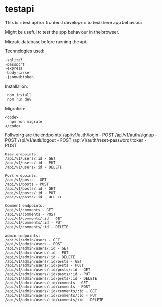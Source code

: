 # testapi

This is a test api for frontend developers to test there app behaviour 

Might be useful to test the app behaviour in the browser.

Migrate database before running the api.

Technologies used:

    -sqlite3
    -passport
    -express
    -body-parser
    -jsonwebtoken

Installation:

     npm install
     npm run dev

Migration:

    <code>
      npm run migrate
    </code>


Follwoing are the endpoints:
    /api/v1/auth/login - POST
    /api/v1/auth/signup - POST
    /api/v1/auth/logout - POST
    /api/v1/auth/reset-password/:token - POST

    User endpoints:
    /api/v1/users/:id - GET
    /api/v1/users/:id - PUT
    /api/v1/users/:id - DELETE

    Post endpoints:
    /api/v1/posts - GET
    /api/v1/posts - POST
    /api/v1/posts/:id - GET
    /api/v1/posts/:id - PUT
    /api/v1/posts/:id - DELETE

    Comment endpoints:
    /api/v1/comments - GET
    /api/v1/comments - POST
    /api/v1/comments/:id - GET
    /api/v1/comments/:id - PUT
    /api/v1/comments/:id - DELETE

    admin endpoints:
    /api/v1/admin/users - GET
    /api/v1/admin/users - POST
    /api/v1/admin/users/:id - GET
    /api/v1/admin/users/:id - PUT
    /api/v1/admin/users/:id - DELETE
    /api/v1/admin/users/:id/posts - GET
    /api/v1/admin/users/:id/posts - POST
    /api/v1/admin/users/:id/posts/:id - GET
    /api/v1/admin/users/:id/posts/:id - PUT
    /api/v1/admin/users/:id/posts/:id - DELETE
    /api/v1/admin/users/:id/comments - GET
    /api/v1/admin/users/:id/comments - POST
    /api/v1/admin/users/:id/comments/:id - GET
    /api/v1/admin/users/:id/comments/:id - PUT
    /api/v1/admin/users/:id/comments/:id - DELETE
    


